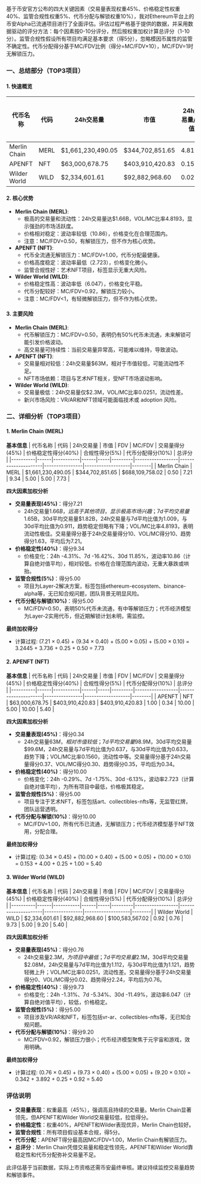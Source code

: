基于币安官方公布的四大关键因素（交易量表现权重45%、价格稳定性权重40%、监管合规性权重5%、代币分配与解锁权重10%），我对Ethereum平台上的币安Alpha已流通项目进行了全面评估。评估过程严格基于提供的数据，并采用数据驱动的评分方法：每个因素按0-10分评分，然后按权重加权计算总评分（1-10分）。监管合规性假设所有项目均满足基本要求（得5分），忽略模因币属性的监管不确定性。代币分配得分基于MC/FDV比例（得分=MC/FDV×10），MC/FDV=1时无解锁压力。

### 一、总结部分（TOP3项目）

#### 1. 快速概览
| 代币名称 | 代码 | 24h交易量 | 市值 | 24h交易量/市值 | FDV | MC/FDV | 总评分(1-10分) |
|----------|------|-----------|------|----------------|-----|---------|----------------|
| Merlin Chain | MERL | $1,661,230,490.05 | $344,702,851.65 | 4.8193 | $688,109,758.02 | 0.50 | 7.73 |
| APENFT | NFT | $63,000,678.75 | $403,910,420.83 | 0.1560 | $403,910,420.83 | 1.00 | 5.40 |
| Wilder World | WILD | $2,334,601.61 | $92,882,968.60 | 0.0251 | $100,583,567.02 | 0.92 | 5.40 |

#### 2. 核心优势
- **Merlin Chain (MERL)**:
  - 极高的交易量和流动性：24h交易量达$1.66B，VOL/MC比率4.8193，显示强劲的市场活跃度。
  - 价格相对稳定：波动率较低（10.86），价格变化在合理范围内。
  - 注意：MC/FDV=0.50，有解锁压力，但不作为核心优势。
- **APENFT (NFT)**:
  - 代币全流通无解锁压力：MC/FDV=1.00，代币分配最健康。
  - 价格高度稳定：波动率最低（2.723），价格变化微小。
  - 监管合规性好：艺术NFT项目，标签显示无重大风险。
- **Wilder World (WILD)**:
  - 价格稳定性高：波动率低（6.047），价格变化平稳。
  - 代币分配较好：MC/FDV=0.92，解锁压力较小。
  - 注意：MC/FDV<1，有轻微解锁压力，但不作为核心优势。

#### 3. 主要风险
- **Merlin Chain (MERL)**:
  - 代币解锁压力：MC/FDV=0.50，表明仍有50%代币未流通，未来解锁可能引发价格波动。
  - 高交易量可持续性：当前交易量异常高，可能难以维持，导致波动。
- **APENFT (NFT)**:
  - 交易量相对较低：24h交易量$63M，相对于市值较低，可能流动性不足。
  - NFT市场依赖：项目与艺术NFT相关，受NFT市场波动影响。
- **Wilder World (WILD)**:
  - 交易量极低：24h交易量仅$2.3M，VOL/MC比率0.0251，流动性差。
  - 新兴市场风险：VR/AR和NFT领域可能面临技术或 adoption 风险。

### 二、详细分析（TOP3项目）

#### 1. Merlin Chain (MERL)
**基本信息**
| 代币名称 | 代码 | 24h交易量 | 市值 | FDV | MC/FDV | 交易量得分(45%) | 价格稳定性得分(40%) | 合规性得分(5%) | 代币分配得分(10%) | 总评分 |
|----------|------|-----------|------|-----|---------|------------------|---------------------|----------------|-------------------|--------|
| Merlin Chain | MERL | $1,661,230,490.05 | $344,702,851.65 | $688,109,758.02 | 0.50 | 7.21 | 9.34 | 5.00 | 5.00 | 7.73 |

**四大因素加权分析**
- **交易量表现(45%)**：得分7.21
  - 24h交易量$1.66B，远高于其他项目，显示极高市场兴趣；7d平均交易量$1.65B，30d平均交易量$1.82B，24h交易量与7d平均比值为1.009，与30d平均比值为0.911，趋势稳定但略有下降；VOL/MC比率4.8193，表明流动性极佳。交易量得分基于24h交易量得分10、VOL/MC得分10、趋势得分1.63，平均后为7.21。
- **价格稳定性(40%)**：得分9.34
  - 价格变化：24h -4.31%、7d -16.42%、30d 11.85%，波动率10.86（计算自绝对值平均），相对较低。价格在合理范围内波动，无重大暴跌或哄抬。
- **监管合规性(5%)**：得分5.00
  - 项目为Layer-2解决方案，标签包括ethereum-ecosystem、binance-alpha等，无已知合规问题，团队背景无明显风险。
- **代币分配与解锁(10%)**：得分5.00
  - MC/FDV=0.50，表明50%代币未流通，有中等解锁压力；代币经济模型为Layer-2实用代币，但近期解锁计划未明，需监控。

**最终加权得分**
- 计算过程: (7.21 × 0.45) + (9.34 × 0.40) + (5.00 × 0.05) + (5.00 × 0.10) = 3.2445 + 3.736 + 0.25 + 0.50 = 7.73

#### 2. APENFT (NFT)
**基本信息**
| 代币名称 | 代码 | 24h交易量 | 市值 | FDV | MC/FDV | 交易量得分(45%) | 价格稳定性得分(40%) | 合规性得分(5%) | 代币分配得分(10%) | 总评分 |
|----------|------|-----------|------|-----|---------|------------------|---------------------|----------------|-------------------|--------|
| APENFT | NFT | $63,000,678.75 | $403,910,420.83 | $403,910,420.83 | 1.00 | 0.34 | 10.00 | 5.00 | 10.00 | 5.40 |

**四大因素加权分析**
- **交易量表现(45%)**：得分0.34
  - 24h交易量$63M，相对市值较低；7d平均交易量$98.9M，30d平均交易量$99.6M，24h交易量与7d平均比值为0.637，与30d平均比值为0.633，趋势下降；VOL/MC比率0.1560，流动性中等。交易量得分基于24h交易量得分0.37、VOL/MC得分0.30、趋势得分0.35，平均后为0.34。
- **价格稳定性(40%)**：得分10.00
  - 价格变化：24h -0.29%、7d -1.75%、30d -6.13%，波动率2.723（计算自绝对值平均），为所有项目中最低，价格极其稳定。
- **监管合规性(5%)**：得分5.00
  - 项目专注于艺术NFT，标签包括art、collectibles-nfts等，无监管红牌，团队运营透明。
- **代币分配与解锁(10%)**：得分10.00
  - MC/FDV=1.00，所有代币已流通，无解锁压力；代币经济模型基于NFT效用，分配合理。

**最终加权得分**
- 计算过程: (0.34 × 0.45) + (10.00 × 0.40) + (5.00 × 0.05) + (10.00 × 0.10) = 0.153 + 4.00 + 0.25 + 1.00 = 5.40

#### 3. Wilder World (WILD)
**基本信息**
| 代币名称 | 代码 | 24h交易量 | 市值 | FDV | MC/FDV | 交易量得分(45%) | 价格稳定性得分(40%) | 合规性得分(5%) | 代币分配得分(10%) | 总评分 |
|----------|------|-----------|------|-----|---------|------------------|---------------------|----------------|-------------------|--------|
| Wilder World | WILD | $2,334,601.61 | $92,882,968.60 | $100,583,567.02 | 0.92 | 0.76 | 9.73 | 5.00 | 9.20 | 5.40 |

**四大因素加权分析**
- **交易量表现(45%)**：得分0.76
  - 24h交易量$2.3M，为项目中最低；7d平均交易量$2.1M，30d平均交易量$2.08M，24h交易量与7d平均比值为1.112，与30d平均比值为1.121，趋势轻微上升；VOL/MC比率0.0251，流动性差。交易量得分基于24h交易量得分0、VOL/MC得分0.02、趋势得分2.24，平均后为0.76。
- **价格稳定性(40%)**：得分9.73
  - 价格变化：24h -1.31%、7d -5.34%、30d -11.49%，波动率6.047（计算自绝对值平均），较低，价格稳定。
- **监管合规性(5%)**：得分5.00
  - 项目涉及VR/AR和NFT，标签包括vr-ar、collectibles-nfts等，无已知合规问题。
- **代币分配与解锁(10%)**：得分9.20
  - MC/FDV=0.92，解锁压力很小；代币经济模型聚焦于元宇宙和游戏，效用明确。

**最终加权得分**
- 计算过程: (0.76 × 0.45) + (9.73 × 0.40) + (5.00 × 0.05) + (9.20 × 0.10) = 0.342 + 3.892 + 0.25 + 0.92 = 5.40

### 评估说明
- **交易量表现**：权重最高（45%），强调高且持续的交易量。Merlin Chain显著领先，但APENFT和Wilder World交易量较低，拉低得分。
- **价格稳定性**：权重40%，APENFT和Wilder表现优异，Merlin Chain也较好。
- **监管合规性**：所有项目假设基本合规，得5分。
- **代币分配**：APENFT得分最高因MC/FDV=1.00，Merlin Chain有解锁压力。
- **总评分**：Merlin Chain凭借交易量和稳定性领先，APENFT和Wilder World靠稳定性和代币分配弥补交易量不足。

此评估基于当前数据，实际上市资格还需币安最终审核。建议持续监控交易量趋势和解锁事件。